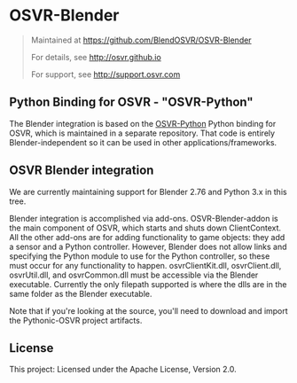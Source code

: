 # OSVR-Blender
> Maintained at <https://github.com/BlendOSVR/OSVR-Blender>
>
> For details, see <http://osvr.github.io>
>
> For support, see <http://support.osvr.com>

## Python Binding for OSVR - "OSVR-Python"
The Blender integration is based on the [OSVR-Python][] Python binding for OSVR, which is maintained in a separate repository. That code is entirely Blender-independent so it can be used in other applications/frameworks.

[OSVR-Python]: https://github.com/BlendOSVR/OSVR-Python

## OSVR Blender integration
We are currently maintaining support for Blender 2.76 and Python 3.x in this tree.

Blender integration is accomplished via add-ons. OSVR-Blender-addon is the main component of OSVR, which starts and shuts down ClientContext. All the other add-ons are for adding functionality to game objects: they add a sensor and a Python controller. However, Blender does not allow links and specifying the Python module to use for the Python controller, so these must occur for any functionality to happen.
osvrClientKit.dll, osvrClient.dll, osvrUtil.dll, and osvrCommon.dll must be accessible via the Blender executable. Currently the only filepath supported is where the dlls are in the same folder as the Blender executable.

Note that if you're looking at the source, you'll need to download and import the Pythonic-OSVR project artifacts.

## License
This project: Licensed under the Apache License, Version 2.0.
